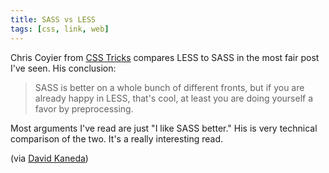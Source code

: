 ```yaml
---
title: SASS vs LESS
tags: [css, link, web]
---
```


Chris Coyier from [CSS Tricks](http://css-tricks.com/sass-vs-less/) compares LESS to SASS in the most fair  post I've seen. His conclusion:

> SASS is better on a whole bunch of different fronts, but if you are already happy in LESS, that's cool, at least you are doing yourself a favor by preprocessing.

Most arguments I've read are just "I like SASS better." His is very technical comparison of the two. It's a really interesting read. 

(via [David Kaneda](http://twitter.com/#!/DavidKaneda))
